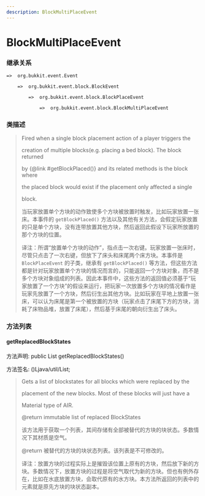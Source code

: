 ```yaml
---
description: BlockMultiPlaceEvent
---
```


# BlockMultiPlaceEvent

### 继承关系

    =>  org.bukkit.event.Event

        =>  org.bukkit.event.block.BlockEvent

            =>  org.bukkit.event.block.BlockPlaceEvent

                =>  org.bukkit.event.block.BlockMultiPlaceEvent

### 类描述

> Fired when a single block placement action of a player triggers the
>
> creation of multiple blocks(e.g. placing a bed block). The block returned
>
> by {@link #getBlockPlaced()} and its related methods is the block where
>
> the placed block would exist if the placement only affected a single
>
> block.
>
>
> 
> 当玩家放置单个方块的动作致使多个方块被放置时触发，比如玩家放置一张床。本事件的 `getBlockPlaced()` 方法以及其他有关方法，会假定玩家放置的只是单个方块，没有连带放置其他方块，然后返回此假设下玩家所放置的那个方块的位置。
>
>
> 
> 译注：所谓“放置单个方块的动作”，指点击一次右键。玩家放置一张床时，尽管只点击了一次右键，但放下了床头和床尾两个床方块。本事件是 `BlockPlaceEvent` 的子类，继承有 `getBlockPlaced()` 等方法，但这些方法都是针对玩家放置单个方块的情况而言的，只能返回一个方块对象，而不是多个方块对象组成的列表。因此本事件中，这些方法的返回值必须基于“玩家放置了一个方块”的假设来运行，把玩家一次放置多个方块的情况看作是玩家先放置了一个方块，然后衍生出其他方块。比如玩家在平地上放置一张床，可以认为床尾是第一个被放置的方块（玩家点击了床尾下方的方块，消耗了床物品堆，放置了床尾），然后基于床尾的朝向衍生出了床头。

### 方法列表

#### getReplacedBlockStates

方法声明: public List<BlockState> getReplacedBlockStates()

方法签名: ()Ljava/util/List;

> Gets a list of blockstates for all blocks which were replaced by the
>
> placement of the new blocks. Most of these blocks will just have a
>
> Material type of AIR.
>
> @return immutable list of replaced BlockStates
>
>
> 
> 该方法用于获取一个列表，其间存储有全部被替代的方块的块状态。多数情况下其材质是空气。
>
> @return 被替代的方块的块状态列表。该列表是不可修改的。
>
>
> 
> 译注：放置方块的过程实际上是摧毁该位置上原有的方块，然后放下新的方块。多数情况下，放置方块的过程是将空气取代为新的方块。但也有例外存在，比如在水底放置方块，会取代原有的水方块。本方法所返回的列表中的元素就是原先方块的块状态副本。